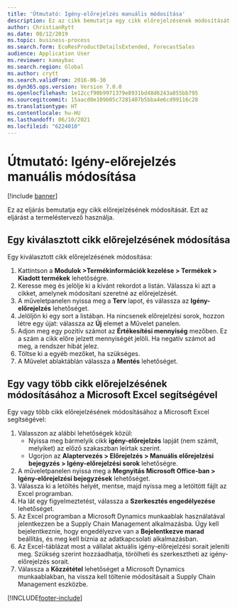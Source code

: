 ```yaml
---
title: 'Útmutató: Igény-előrejelzés manuális módosítása'
description: Ez az cikk bemutatja egy cikk előrejelzésének módosítását
author: ChristianRytt
ms.date: 08/12/2019
ms.topic: business-process
ms.search.form: EcoResProductDetailsExtended, ForecastSales
audience: Application User
ms.reviewer: kamaybac
ms.search.region: Global
ms.author: crytt
ms.search.validFrom: 2016-06-30
ms.dyn365.ops.version: Version 7.0.0
ms.openlocfilehash: 1e12ccf90b9971379e8931bd48d6243a855bb795
ms.sourcegitcommit: 15aacd0e109b05c7281407b5bba4e6cd99116c28
ms.translationtype: HT
ms.contentlocale: hu-HU
ms.lasthandoff: 06/10/2021
ms.locfileid: "6224010"
---
```

# <a name="guide-modify-a-demand-forecast-manually"></a>Útmutató: Igény-előrejelzés manuális módosítása

[!include [banner](../../includes/banner.md)]

Ez az eljárás bemutatja egy cikk előrejelzésének módosítását. Ezt az eljárást a termeléstervező használja.

## <a name="modify-the-forecast-for-a-selected-item"></a>Egy kiválasztott cikk előrejelzésének módosítása

Egy kiválasztott cikk előrejelzésének módosítása:

1. Kattintson a **Modulok \>Termékinformációk kezelése \> Termékek \> Kiadott termékek** lehetőségre.
1. Keresse meg és jelölje ki a kívánt rekordot a listán. Válassza ki azt a cikket, amelynek módosítani szeretné az előrejelzését.
1. A műveletpanelen nyissa meg a **Terv** lapot, és válassza az **Igény-előrejelzés** lehetőséget.
1. Jelöljön ki egy sort a listában. Ha nincsenek előrejelzési sorok, hozzon létre egy újat: válassza az **Új** elemet a Művelet panelen.  
1. Adjon meg egy pozitív számot az **Értékesítési mennyiség** mezőben. Ez a szám a cikk előre jelzett mennyiségét jelöli. Ha negatív számot ad meg, a rendszer hibát jelez.
1. Töltse ki a egyéb mezőket, ha szükséges.
1. A Művelet ablaktáblán válassza a **Mentés** lehetőséget.

## <a name="modify-the-forecast-for-one-or-more-items-with-microsoft-excel"></a>Egy vagy több cikk előrejelzésének módosításához a Microsoft Excel segítségével

Egy vagy több cikk előrejelzésének módosításához a Microsoft Excel segítségével:

1. Válasszon az alábbi lehetőségek közül:
    - Nyissa meg bármelyik cikk **igény-előrejelzés** lapját (nem számít, melyiket) az előző szakaszban leírtak szerint.
    - Ugorjon az **Alaptervezés \> Előrejelzés \> Manuális előrejelzési bejegyzés \> Igény-előrejelzési sorok** lehetőségre.
1. A műveletpanelen nyissa meg a **Megnyitás Microsoft Office-ban \> Igény-előrejelzési bejegyzések** lehetőséget.
1. Válassza ki a letöltés helyét, mentse, majd nyissa meg a letöltött fájlt az Excel programban.
1. Ha lát egy figyelmeztetést, válassza a **Szerkesztés engedélyezése** lehetőséget.
1. Az Excel programban a Microsoft Dynamics munkaablak használatával jelentkezzen be a Supply Chain Management alkalmazásba. Úgy kell bejelentkeznie, hogy engedélyezve van a **Bejelentkezve marad** beállítás, és meg kell bíznia az adatkapcsolati alkalmazásban.
1. Az Excel-táblázat most a vállalat aktuális igény-előrejelzési sorait jeleníti meg.  Szükség szerint hozzáadhatja, törölheti és szerkesztheti az igény-előrejelzés sorait.
1. Válassza a **Közzététel** lehetőséget a Microsoft Dynamics munkaablakban, ha vissza kell töltenie módosításait a Supply Chain Management eszközbe.


[!INCLUDE[footer-include](../../../includes/footer-banner.md)]
